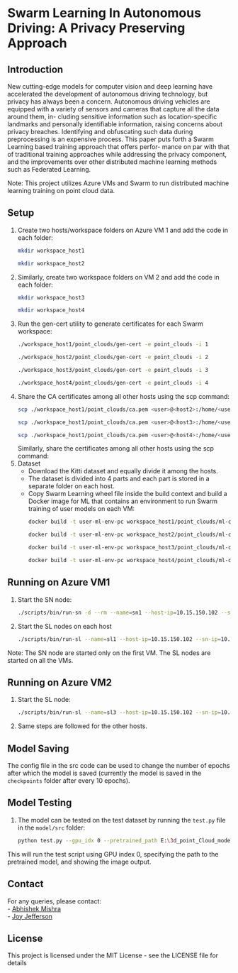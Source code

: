 # Swarm Learning In Autonomous Driving: A Privacy Preserving Approach
## Introduction
New cutting-edge models for computer vision and
deep learning have accelerated the development of autonomous
driving technology, but privacy has always been a concern.
Autonomous driving vehicles are equipped with a variety of
sensors and cameras that capture all the data around them, in-
cluding sensitive information such as location-specific landmarks
and personally identifiable information, raising concerns about
privacy breaches. Identifying and obfuscating such data during
preprocessing is an expensive process. This paper puts forth a
Swarm Learning based training approach that offers perfor-
mance on par with that of traditional training approaches while
addressing the privacy component, and the improvements over
other distributed machine learning methods such as Federated
Learning.

Note: This project utilizes Azure VMs and Swarm to run distributed machine learning training on point cloud data.

## Setup
1. Create two hosts/workspace folders on Azure VM 1 and add the code in each folder:
    ```bash
    mkdir workspace_host1
    ```
    ```bash
    mkdir workspace_host2
    ```
2. Similarly, create two workspace folders on VM 2 and add the code in each folder:
    ```bash
    mkdir workspace_host3
    ```
    ```bash
    mkdir workspace_host4
    ```
3. Run the gen-cert utility to generate certificates for each Swarm workspace:
     ```bash
     ./workspace_host1/point_clouds/gen-cert -e point_clouds -i 1
     ```
     ```bash
     ./workspace_host2/point_clouds/gen-cert -e point_clouds -i 2
     ```
     ```bash
     ./workspace_host3/point_clouds/gen-cert -e point_clouds -i 3
     ```
     ```bash
     ./workspace_host4/point_clouds/gen-cert -e point_clouds -i 4
     ```
4. Share the CA certificates among all other hosts using the scp command:
     ```bash
     scp ./workspace_host1/point_clouds/ca.pem <user>@<host2>:/home/<user>/workspace_host2/point_clouds
     ```
     ```bash
     scp ./workspace_host1/point_clouds/ca.pem <user>@<host3>:/home/<user>/workspace_host3/point_clouds
     ```
     ```bash
     scp ./workspace_host1/point_clouds/ca.pem <user>@<host4>:/home/<user>/workspace_host4/point_clouds
     ```
    Similarly, share the certificates among all other hosts using the scp command:
5. Dataset
    - Download the Kitti dataset and equally divide it among the hosts.
    - The dataset is divided into 4 parts and each part is stored in a separate folder on each host.
    - Copy Swarm Learning wheel file inside the build context and build a Docker image for ML that contains an environment to run Swarm training of user models on each VM:
         ```bash
         docker build -t user-ml-env-pc workspace_host1/point_clouds/ml-context
         ```
         ```bash
         docker build -t user-ml-env-pc workspace_host2/point_clouds/ml-context
         ```
         ```bash
         docker build -t user-ml-env-pc workspace_host3/point_clouds/ml-context
         ```
         ```bash
         docker build -t user-ml-env-pc workspace_host4/point_clouds/ml-context
         ```

## Running on Azure VM1
1. Start the SN node:
     ```bash
     ./scripts/bin/run-sn -d --rm --name=sn1 --host-ip=10.15.150.102 --sentinel --sn-api-port=30304 --key=workspace_host1/point_clouds/cert/sn-1-key.pem --cert=workspace_host1/point_clouds/cert/sn-1-cert.pem --capath=workspace_host1/point_clouds/cert/ca/capath --apls-ip=10.15.150.102
     ```
2. Start the SL nodes on each host
     ```bash
     ./scripts/bin/run-sl --name=sl1 --host-ip=10.15.150.102 --sn-ip=10.15.150.102 --sn-api-port=30304 --sl-fs-port=16000 --key=workspace_host1/point_clouds/cert/sl-1-key.pem --cert=workspace_host1/point_clouds/cert/sl-1-cert.pem --capath=workspace_host1/point_clouds/cert/ca/capath --ml-it --ml-image=user-ml-env-pc --ml-name=ml1 --ml-w=/tmp/test --ml-entrypoint=python3 --ml-cmd=model/src/train.py --ml-v=workspace_host1/point_clouds/model:/tmp/test/model --ml-e DATA_DIR=app-data --ml-e MODEL_DIR=model
     ```
    
Note: The SN node are started only on the first VM. The SL nodes are started on all the VMs.

## Running on Azure VM2
1. Start the SL node:
     ```bash
     ./scripts/bin/run-sl --name=sl3 --host-ip=10.15.150.102 --sn-ip=10.15.150.102 --sn-api-port=30304 --sl-fs-port=16000 --key=workspace_host3/point_clouds/cert/sl-3-key.pem --cert=workspace_host3/point_clouds/cert/sl-3-cert.pem --capath=workspace_host3/point_clouds/cert/ca/capath --ml-it --ml-image=user-ml-env-pc --ml-name=ml3 --ml-w=/tmp/test --ml-entrypoint=python3 --ml-cmd=model/src/train.py --ml-v=workspace_host1/point_clouds/model:/tmp/test/model --ml-e DATA_DIR=app-data --ml-e MODEL_DIR=model
     ```
2. Same steps are followed for the other hosts.

## Model Saving
The config file in the src code can be used to change the number of epochs after which the model is saved (currently the model is saved in the `checkpoints` folder after every 10 epochs).

## Model Testing
1. The model can be tested on the test dataset by running the `test.py` file in the `model/src` folder:
    ```bash
    python test.py --gpu_idx 0 --pretrained_path E:\3d_point_Cloud_model\workspace\point_clouds\model\checkpoints\complexer_yolo\azure\Model_complexer_yolo_epoch_35.pth --show_image
    ```
This will run the test script using GPU index 0, specifying the path to the pretrained model, and showing the image output.

## Contact
For any queries, please contact:<br>
    - [Abhishek Mishra](mailto:abhishek@gmail.com)<br>
    - [Joy Jefferson](mailto:joy.jefferson10@gmail.com)

## License
This project is licensed under the MIT License - see the LICENSE file for details







